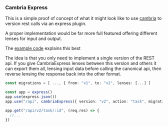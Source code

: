 
### Cambria Express

This is a simple proof of concept of what it might look like to use [cambria]() to version rest calls via an express plugin.

A proper implementation would be far more full featured offering different lenses for input and output.

The [example code](https://github.com/inkandswitch/cambria-express/blob/default/example/index.ts) explains this best

The idea is that you only need to implement a single version of the REST api.  If you give CambriaExpress lenses between this version and others it can export them all, lensing input data before calling the canonical api, then reverse lensing the response back into the other format.

```ts
const migrations = [ ..., { from: "v1", to: "v2", lenses: [...] ]

const app = express()
app.use(express.json())
app.use("/api", cambriaExpress({ version: "v2", action: "task", migrations }))

app.get("/api/v2/task/:id", (req,res) => {
  //...
})

```
